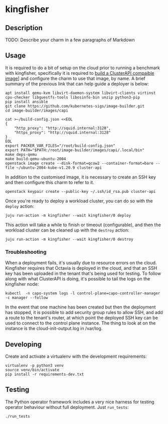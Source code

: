 # kingfisher

## Description

TODO: Describe your charm in a few paragraphs of Markdown

## Usage

It is required to do a bit of setup on the cloud prior to running a
benchmark with kingfisher, specifically it is required to 
[build a ClusterAPI compaible image](https://image-builder.sigs.k8s.io/capi/providers/openstack.html)]
and configure the charm to use that image, by name. A brief summary of the
previous link that can help guide a deployer is below:

    apt install qemu-kvm libvirt-daemon-system libvirt-clients virtinst cpu-checker libguestfs-tools libosinfo-bin unzip python3-pip
    pip install ansible
    git clone https://github.com/kubernetes-sigs/image-builder.git
    cd image-builder/images/capi

    cat >~/build-config.json <<EOL
    {
        "http_proxy": "http://squid.internal:3128",
        "https_proxy": "http://squid.internal:3128"
    }
    EOL
    export PACKER_VAR_FILES="/root/build-config.json"
    export PATH="$PATH:/root/image-builder/images/capi/.local/bin"
    make deps-qemu
    make build-qemu-ubuntu-2004
    openstack image create --disk-format=qcow2 --container-format=bare --file ~/ubuntu-2004-kube-v1.20.9 cluster-api

In addition to the customised image, it is necessary to create an SSH key and then
configure this charm to refer to it.

    openstack keypair create --public-key ~/.ssh/id_rsa.pub cluster-api

Once you're ready to deploy a workload cluster, you can do so with the `deploy` action:

    juju run-action -m kingfisher --wait kingfisher/0 deploy

This action will take a while to finish or timeout (configurable), and then the
workload cluster can be cleaned up with the `destroy` action:

    juju run-action -m kingfisher --wait kingfisher/0 destroy

### Troubleshooting

When a deployment fails, it's usually due to resource errors on the cloud. Kingfisher
requires that Octavia is deployed in the cloud, and that an SSH key has been uploaded
in the tenant that's being used for testing. To follow along with what ClusterAPI is
doing, it's possible to tail the logs on the kingfisher node:

    kubectl  -n capo-system logs -l control-plane=capo-controller-manager -c manager --follow

In the event that one machine has been created but then the deployment has stopped, it
is possible to add security group rules to allow SSH, and add a route to the tenant's
router, at which point the deployed SSH key can be used to connect to the control plane
instance. The thing to look at on the instance is the cloud-init-output.log in /var/log.

## Developing

Create and activate a virtualenv with the development requirements:

    virtualenv -p python3 venv
    source venv/bin/activate
    pip install -r requirements-dev.txt

## Testing

The Python operator framework includes a very nice harness for testing
operator behaviour without full deployment. Just `run_tests`:

    ./run_tests
